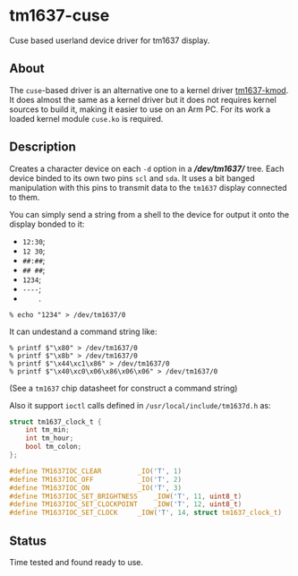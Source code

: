 # tm1637-cuse

Cuse based userland device driver for tm1637 display.

## About
The ```cuse```-based driver is an alternative one to a kernel driver
[tm1637-kmod](https://gitlab.com/alexandermishin13/tm1637-kmod).
It does almost the same as a kernel driver but it does not requires kernel
sources to build it, making it easier to use on an Arm PC. For its work a
loaded kernel module ```cuse.ko``` is required.

## Description
Creates a character device on each ```-d``` option in a ***/dev/tm1637/*** tree.
Each device binded to its own two pins ```scl``` and ```sda```. It uses a bit
banged manipulation with this pins to transmit data to the ```tm1637```
display connected to them.

You can simply send a string from a shell to the device for output it onto the
display bonded to it:
- `12:30`;
- `12 30`;
- `##:##`;
- `## ##`;
- `1234`;
- `----`;
- `    `.
```shell
% echo "1234" > /dev/tm1637/0
```

It can undestand a command string like:
```shell
% printf $"\x80" > /dev/tm1637/0
% printf $"\x8b" > /dev/tm1637/0
% printf $"\x44\xc1\x86" > /dev/tm1637/0
% printf $"\x40\xc0\x06\x86\x06\x06" > /dev/tm1637/0
```
(See a ```tm1637``` chip datasheet for construct a command string)

Also it support ```ioctl``` calls defined in ```/usr/local/include/tm1637d.h```
as:
```c
struct tm1637_clock_t {
    int tm_min;
    int tm_hour;
    bool tm_colon;
};

#define TM1637IOC_CLEAR			_IO('T', 1)
#define TM1637IOC_OFF			_IO('T', 2)
#define TM1637IOC_ON			_IO('T', 3)
#define TM1637IOC_SET_BRIGHTNESS	_IOW('T', 11, uint8_t)
#define TM1637IOC_SET_CLOCKPOINT	_IOW('T', 12, uint8_t)
#define TM1637IOC_SET_CLOCK		_IOW('T', 14, struct tm1637_clock_t)
```

## Status
Time tested and found ready to use.
